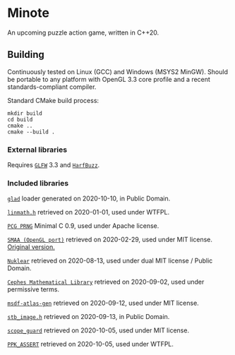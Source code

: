 # Minote
An upcoming puzzle action game, written in C++20.

## Building
Continuously tested on Linux (GCC) and Windows (MSYS2 MinGW). Should be
portable to any platform with OpenGL 3.3 core profile and a recent
standards-compliant compiler.

Standard CMake build process:
```
mkdir build
cd build
cmake ..
cmake --build .
```

### External libraries
Requires [`GLFW`](https://www.glfw.org/) 3.3 and
[`HarfBuzz`](http://harfbuzz.org/).

### Included libraries
[`glad`](https://glad.dav1d.de/) loader generated on 2020-10-10,
in Public Domain.

[`linmath.h`](https://github.com/datenwolf/linmath.h) retrieved on 2020-01-01,
used under WTFPL.

[`PCG PRNG`](https://www.pcg-random.org/) Minimal C 0.9, used under Apache
license.

[`SMAA (OpenGL port)`](https://github.com/turol/smaaDemo) retrieved
on 2020-02-29, used under MIT license.
[Original version.](https://www.iryoku.com/smaa/)

[`Nuklear`](https://github.com/Immediate-Mode-UI/Nuklear) retrieved
on 2020-08-13, used under dual MIT license / Public Domain.

[`Cephes Mathematical Library`](https://www.netlib.org/cephes) retrieved
on 2020-09-02, used under permissive terms.

[`msdf-atlas-gen`](https://github.com/Chlumsky/msdf-atlas-gen) retrieved
on 2020-09-12, used under MIT license.

[`stb_image.h`](https://github.com/nothings/stb/blob/master/stb_image.h)
retrieved on 2020-09-13, in Public Domain.

[`scope_guard`](https://github.com/Neargye/scope_guard) retrieved on 2020-10-05,
used under MIT license.

[`PPK_ASSERT`](https://github.com/gpakosz/PPK_ASSERT) retrieved on 2020-10-05,
used under WTFPL.
